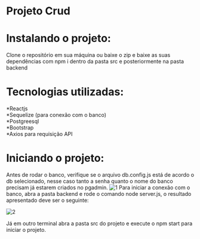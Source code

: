# Projeto Crud

# Instalando o projeto:

Clone o repositório em sua máquina ou baixe o zip e baixe as suas dependências com npm i dentro da pasta src e posteriormente na pasta backend

# Tecnologias utilizadas:
*Reactjs
<br>
*Sequelize (para conexão com o banco)
<br>
*Postgreesql
<br>
*Bootstrap
<br>
*Axios para requisição API
<br>
# Iniciando o projeto:
Antes de rodar o banco, verifique se o arquivo db.config.js está de acordo o db selecionado, nesse caso tanto a senha quanto o nome do banco precisam já estarem criados no pgadmin.
![1](https://user-images.githubusercontent.com/68347193/181038042-f7ce8f01-8fd7-42af-8277-f841d15788e5.PNG)
Para iniciar a conexão com o banco, abra a pasta backend e rode o comando node server.js, o resultado apresentado deve ser o seguinte:

![2](https://user-images.githubusercontent.com/68347193/181038050-dcc86f37-b006-4c45-ba79-e58f1b02ff82.PNG)

Já em outro terminal abra a pasta src do projeto e execute o npm start para iniciar o projeto.






